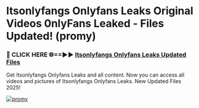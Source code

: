 # Itsonlyfangs Onlyfans Leaks Original Videos 0nlyFans Leaked - Files Updated! (promy)

<h3>🔴 CLICK HERE 🌐==►► <a href="https://tinyurl.com/2wckxsce" rel="nofollow">Itsonlyfangs Onlyfans Leaks Updated Files</a></h3>

Get Itsonlyfangs Onlyfans Leaks and all content. Now you can access all videos and pictures of Itsonlyfangs Onlyfans Leaks. New Updated Files 2025!

[![promy](https://i.imgur.com/AFduVYN.gif)](https://tinyurl.com/2wckxsce)
